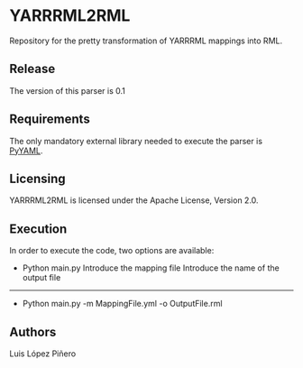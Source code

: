 # YARRRML2RML
Repository for the pretty transformation of YARRRML mappings into RML.

## Release
The version of this parser is 0.1

## Requirements
The only mandatory external library needed to execute the parser is [PyYAML](https://pypi.org/project/PyYAML/ "pyyaml").

## Licensing
YARRRML2RML is licensed under the Apache License, Version 2.0.

## Execution
In order to execute the code, two options are available:
- Python main.py
	Introduce the mapping file
	Introduce the name of the output file

------------- 
- Python main.py -m MappingFile.yml -o OutputFile.rml

## Authors
Luis López Piñero


